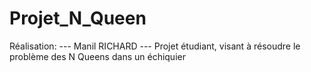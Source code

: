 # Projet_N_Queen
  Réalisation:
--- Manil RICHARD ---
Projet étudiant, visant à résoudre le problème des N Queens dans un échiquier
